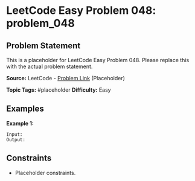 # LeetCode Easy Problem 048: problem_048

## Problem Statement

This is a placeholder for LeetCode Easy Problem 048.
Please replace this with the actual problem statement.

**Source:** LeetCode - [Problem Link](https://leetcode.com/problems/problem-048/) (Placeholder)

**Topic Tags:** #placeholder
**Difficulty:** Easy

## Examples

**Example 1:**

```
Input:
Output:
```

## Constraints

- Placeholder constraints.
